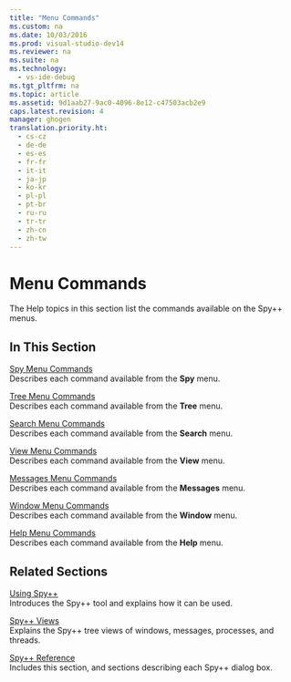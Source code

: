 ```yaml
---
title: "Menu Commands"
ms.custom: na
ms.date: 10/03/2016
ms.prod: visual-studio-dev14
ms.reviewer: na
ms.suite: na
ms.technology: 
  - vs-ide-debug
ms.tgt_pltfrm: na
ms.topic: article
ms.assetid: 9d1aab27-9ac0-4096-8e12-c47503acb2e9
caps.latest.revision: 4
manager: ghogen
translation.priority.ht: 
  - cs-cz
  - de-de
  - es-es
  - fr-fr
  - it-it
  - ja-jp
  - ko-kr
  - pl-pl
  - pt-br
  - ru-ru
  - tr-tr
  - zh-cn
  - zh-tw
---
```

# Menu Commands
The Help topics in this section list the commands available on the Spy++ menus.  
  
## In This Section  
 [Spy Menu Commands](../VS_debugger/Spy-Menu-Commands.md)  
 Describes each command available from the **Spy** menu.  
  
 [Tree Menu Commands](../VS_debugger/Tree-Menu-Commands.md)  
 Describes each command available from the **Tree** menu.  
  
 [Search Menu Commands](../VS_debugger/Search-Menu-Commands.md)  
 Describes each command available from the **Search** menu.  
  
 [View Menu Commands](../VS_debugger/View-Menu-Commands.md)  
 Describes each command available from the **View** menu.  
  
 [Messages Menu Commands](../VS_debugger/Messages-Menu-Commands.md)  
 Describes each command available from the **Messages** menu.  
  
 [Window Menu Commands](../VS_debugger/Window-Menu-Commands.md)  
 Describes each command available from the **Window** menu.  
  
 [Help Menu Commands](../VS_debugger/Help-Menu-Commands.md)  
 Describes each command available from the **Help** menu.  
  
## Related Sections  
 [Using Spy++](../VS_debugger/Using-Spy--.md)  
 Introduces the Spy++ tool and explains how it can be used.  
  
 [Spy++ Views](../VS_debugger/Spy---Views.md)  
 Explains the Spy++ tree views of windows, messages, processes, and threads.  
  
 [Spy++ Reference](../VS_debugger/Spy---Reference.md)  
 Includes this section, and sections describing each Spy++ dialog box.